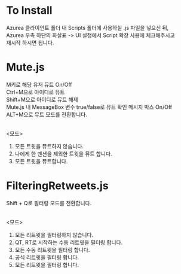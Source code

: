 To Install
=============
Azurea 클라이언트 폴더 내 Scripts 폴더에 사용하실 .js 파일을 넣으신 뒤, <br/>
Azurea 우측 하단의 화살표 -&gt; UI 설정에서 Script 확장 사용에 체크해주시고 <br/>
재시작 하시면 됩니다.


Mute.js
=============

M키로 해당 유저 뮤트 On/Off <br/>
Ctrl+M으로 아이디로 뮤트 <br/>
Shift+M으로 아이디로 뮤트 해제 <br/>
Mute.js 내 MessageBox 변수 true/false로 뮤트 확인 메시지 박스 On/Off <br/>
ALT+M으로 뮤트 모드를 전환합니다. <br/><br/>

&lt;모드&gt; <br/>
1. 모든 트윗을 뮤트하지 않습니다. <br/>
2. 나에게 한 멘션을 제외한 트윗을 뮤트 합니다. <br/>
3. 모든 트윗을 뮤트합니다. <br/>


FilteringRetweets.js
=============
Shift + Q로 필터링 모드를 전환합니다. <br/><br/>

&lt;모드&gt; <br/>
1. 모든 리트윗을 필터링하지 않습니다. <br/>
2. QT, RT로 시작하는 수동 리트윗을 필터링 합니다. <br/>
3. 모든 수동 리트윗을 필터링 합니다. <br/>
4. 공식 리트윗을 필터링 합니다. <br/>
5. 모든 리트윗을 필터링 합니다. <br/>
